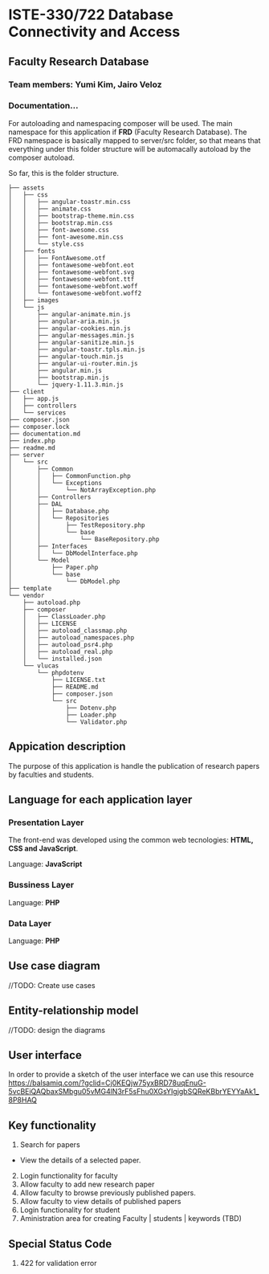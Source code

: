# ISTE-330/722 Database Connectivity and Access
## Faculty Research Database
### Team members: Yumi Kim, Jairo Veloz
### Documentation...
For autoloading and namespacing composer will be used. The main namespace for this application if **FRD**  (Faculty Research Database). The FRD namespace is basically mapped to server/src folder, so that means that everything under this folder structure will be automacally autoload by the composer autoload.

So far, this is the folder structure.
```
├── assets
│   ├── css
│   │   ├── angular-toastr.min.css
│   │   ├── animate.css
│   │   ├── bootstrap-theme.min.css
│   │   ├── bootstrap.min.css
│   │   ├── font-awesome.css
│   │   ├── font-awesome.min.css
│   │   └── style.css
│   ├── fonts
│   │   ├── FontAwesome.otf
│   │   ├── fontawesome-webfont.eot
│   │   ├── fontawesome-webfont.svg
│   │   ├── fontawesome-webfont.ttf
│   │   ├── fontawesome-webfont.woff
│   │   └── fontawesome-webfont.woff2
│   ├── images
│   └── js
│       ├── angular-animate.min.js
│       ├── angular-aria.min.js
│       ├── angular-cookies.min.js
│       ├── angular-messages.min.js
│       ├── angular-sanitize.min.js
│       ├── angular-toastr.tpls.min.js
│       ├── angular-touch.min.js
│       ├── angular-ui-router.min.js
│       ├── angular.min.js
│       ├── bootstrap.min.js
│       └── jquery-1.11.3.min.js
├── client
│   ├── app.js
│   ├── controllers
│   └── services
├── composer.json
├── composer.lock
├── documentation.md
├── index.php
├── readme.md
├── server
│   └── src
│       ├── Common
│       │   ├── CommonFunction.php
│       │   └── Exceptions
│       │       └── NotArrayException.php
│       ├── Controllers
│       ├── DAL
│       │   ├── Database.php
│       │   └── Repositories
│       │       ├── TestRepository.php
│       │       └── base
│       │           └── BaseRepository.php
│       ├── Interfaces
│       │   └── DbModelInterface.php
│       └── Model
│           ├── Paper.php
│           └── base
│               └── DbModel.php
├── template
└── vendor
    ├── autoload.php
    ├── composer
    │   ├── ClassLoader.php
    │   ├── LICENSE
    │   ├── autoload_classmap.php
    │   ├── autoload_namespaces.php
    │   ├── autoload_psr4.php
    │   ├── autoload_real.php
    │   └── installed.json
    └── vlucas
        └── phpdotenv
            ├── LICENSE.txt
            ├── README.md
            ├── composer.json
            └── src
                ├── Dotenv.php
                ├── Loader.php
                └── Validator.php

```
## Appication description

The purpose of this application is handle the publication of research papers by faculties and students.


## Language for each application layer

### Presentation Layer

The front-end was developed using the common web tecnologies: **HTML, CSS and JavaScript**.

Language: **JavaScript**

### Bussiness Layer
Language: **PHP**

### Data Layer
Language: **PHP**

## Use case diagram
//TODO: Create use cases


## Entity-relationship model
//TODO: design the diagrams

## User interface
In order to provide a sketch of the user interface we can use this resource https://balsamiq.com/?gclid=Cj0KEQjw75yxBRD78uqEnuG-5vcBEiQAQbaxSMbgu05vMG4lN3rF5sFhu0XGsYIgjgbSQReKBbrYEYYaAk1_8P8HAQ

## Key functionality
1. Search for papers
  * View the details of a selected paper.
2. Login functionality for faculty
3. Allow faculty to add new research paper
4. Allow faculty to browse previously published papers.
5. Allow faculty to view details of published papers
6. Login functionality for student
7. Aministration area for creating Faculty | students | keywords (TBD)

## Special Status Code
1. 422 for  validation error